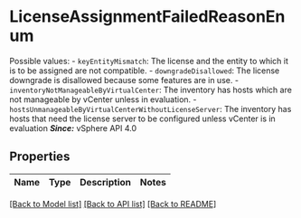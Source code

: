 # LicenseAssignmentFailedReasonEnum

Possible values: - `keyEntityMismatch`: The license and the entity to which it is to be assigned are not compatible. - `downgradeDisallowed`: The license downgrade is disallowed because some features are in use. - `inventoryNotManageableByVirtualCenter`: The inventory has hosts which are not manageable by vCenter unless in evaluation. - `hostsUnmanageableByVirtualCenterWithoutLicenseServer`: The inventory has hosts that need the license server to be configured unless vCenter is in evaluation    ***Since:*** vSphere API 4.0 

## Properties
Name | Type | Description | Notes
------------ | ------------- | ------------- | -------------

[[Back to Model list]](../README.md#documentation-for-models) [[Back to API list]](../README.md#documentation-for-api-endpoints) [[Back to README]](../README.md)


